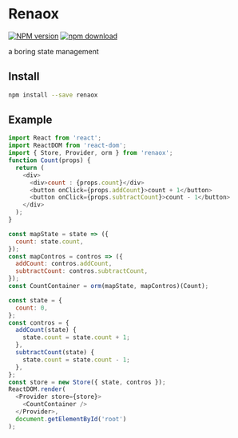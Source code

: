 # Renaox

[![NPM version][npm-image]][npm-url]
[![npm download][download-image]][download-url]

[npm-image]: https://img.shields.io/npm/v/renaox.svg?style=flat-square
[npm-url]: https://npmjs.org/package/renaox
[download-image]: https://img.shields.io/npm/dm/renaox.svg?style=flat-square
[download-url]: https://npmjs.org/package/renaox

a boring state management

## Install

```bash
npm install --save renaox
```

## Example

```js
import React from 'react';
import ReactDOM from 'react-dom';
import { Store, Provider, orm } from 'renaox';
function Count(props) {
  return (
    <div>
      <div>count : {props.count}</div>
      <button onClick={props.addCount}>count + 1</button>
      <button onClick={props.subtractCount}>count - 1</button>
    </div>
  );
}

const mapState = state => ({
  count: state.count,
});
const mapContros = contros => ({
  addCount: contros.addCount,
  subtractCount: contros.subtractCount,
});
const CountContainer = orm(mapState, mapContros)(Count);

const state = {
  count: 0,
};
const contros = {
  addCount(state) {
    state.count = state.count + 1;
  },
  subtractCount(state) {
    state.count = state.count - 1;
  },
};
const store = new Store({ state, contros });
ReactDOM.render(
  <Provider store={store}>
    <CountContainer />
  </Provider>,
  document.getElementById('root')
);
```
